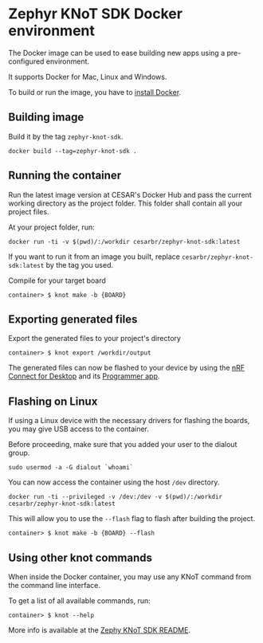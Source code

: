 # Zephyr KNoT SDK Docker environment

The Docker image can be used to ease building new apps using a pre-configured
environment.

It supports Docker for Mac, Linux and Windows.

To build or run the image, you have to [install Docker](https://docs.docker.com/install/).

## Building image

Build it by the tag `zephyr-knot-sdk`.

```shell
docker build --tag=zephyr-knot-sdk .
```

## Running the container

Run the latest image version at CESAR's Docker Hub and pass the current working
directory as the project folder.
This folder shall contain all your project files.

At your project folder, run:

```shell
docker run -ti -v $(pwd)/:/workdir cesarbr/zephyr-knot-sdk:latest
```

If you want to run it from an image you built, replace `cesarbr/zephyr-knot-sdk:latest`
by the tag you used.

Compile for your target board

```shell
container> $ knot make -b {BOARD}
```

## Exporting generated files

Export the generated files to your project's directory
```shell
container> $ knot export /workdir/output
```

The generated files can now be flashed to your device by using the
[nRF Connect for Desktop](https://www.nordicsemi.com/?sc_itemid=%7B49D2264D-62FD-4C16-811F-88B477833C5D%7D) and its
[Programmer app](https://infocenter.nordicsemi.com/topic/ug_nc_programmer/UG/nrf_connect_programmer/ncp_introduction.html).

## Flashing on Linux

If using a Linux device with the necessary drivers for flashing the boards,
you may give USB access to the container.

Before proceeding, make sure that you added your user to the dialout group.

```shell
sudo usermod -a -G dialout `whoami`
```

You can now access the container using the host `/dev` directory.

```shell
docker run -ti --privileged -v /dev:/dev -v $(pwd)/:/workdir cesarbr/zephyr-knot-sdk:latest
```

This will allow you to use the `--flash` flag to flash after building the project.

```shell
container> $ knot make -b {BOARD} --flash
```

## Using other knot commands

When inside the Docker container, you may use any KNoT command from the command line interface.

To get a list of all available commands, run:

```
container> $ knot --help
```

More info is available at the [Zephy KNoT SDK README](https://github.com/CESARBR/zephyr-knot-sdk/).

